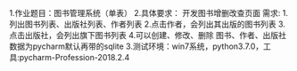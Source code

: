 1.作业题目：图书管理系统（单表）
2.具体要求：
开发图书增删改查页面
需求:
1.列出图书列表、出版社列表、作者列表
2.点击作者，会列出其出版的图书列表
3.点击出版社，会列出旗下图书列表
4.可以创建、修改、删除 图书、作者、出版社
数据为pycharm默认再带的sqlite
3.测试环境：win7系统，python3.7.0，工具:pycharm-Profession-2018.2.4
